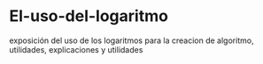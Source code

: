 # El-uso-del-logaritmo
exposición del uso de los logaritmos  para la creacion de algoritmo, utilidades, explicaciones y utilidades
